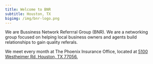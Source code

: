 ```yaml
---
title: Welcome to BNR
subtitle: Houston, TX
bigimg: /img/bnr-logo.png
---
```

We are Bussiness Network Referrral Group (BNR). We are a networking group focused on helping local business owners and agents build relationships to gain quality referals.

We meet every month at The Phoenix Insurance Office, located at [5100 Westheimer Rd, Houston, TX 77056.](https://maps.app.goo.gl/yDX7JKRcBoiDWsvP9)
